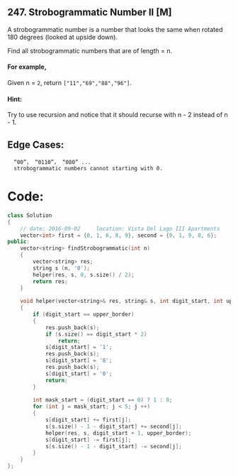 ## 247. Strobogrammatic Number II [M]
A strobogrammatic number is a number that looks the same when rotated 180 degrees (looked at upside down).

Find all strobogrammatic numbers that are of length = n.

#### For example,
Given n = `2`, return `["11","69","88","96"]`.

#### Hint:
Try to use recursion and notice that it should recurse with n - 2 instead of n - 1.   

## Edge Cases:
```
  “00”， “0110”， “080” ...
  strobogrammatic numbers cannot starting with 0.  
```

# Code:
```c++
class Solution 
{
    // date: 2016-09-02     location: Vista Del Lago III Apartments
    vector<int> first = {0, 1, 6, 8, 9}, second = {0, 1, 9, 8, 6};
public:
    vector<string> findStrobogrammatic(int n) 
    {
        vector<string> res;
        string s (n, '0');
        helper(res, s, 0, s.size() / 2);
        return res;
    }
    
    void helper(vector<string>& res, string& s, int digit_start, int upper_border)
    {
        if (digit_start == upper_border)
        {
            res.push_back(s);
            if (s.size() == digit_start * 2)
                return;
            s[digit_start] = '1';
            res.push_back(s);
            s[digit_start] = '8';
            res.push_back(s);
            s[digit_start] = '0';
            return;
        }
        
        int mask_start = (digit_start == 0) ? 1 : 0;  
        for (int j = mask_start; j < 5; j ++)
        {
            s[digit_start] += first[j];
            s[s.size() - 1 - digit_start] += second[j];
            helper(res, s, digit_start + 1, upper_border);
            s[digit_start] -= first[j];
            s[s.size() - 1 - digit_start] -= second[j];
        }
    }
};
```
